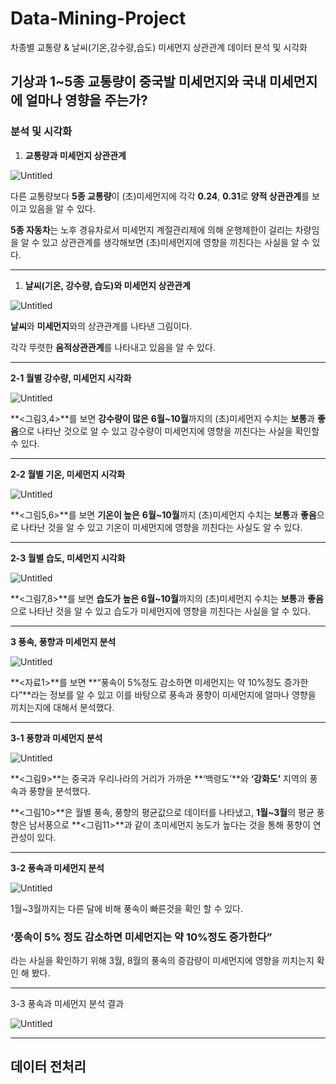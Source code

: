 # Data-Mining-Project
차종별 교통량 &amp; 날씨(기온,강수량,습도) 미세먼지 상관관계 데이터 분석 및 시각화
## 기상과 1~5종 교통량이 중국발 미세먼지와 국내 미세먼지에 얼마나 영향을 주는가?

### 분석 및 시각화

1. **교통량과 미세먼지 상관관계**

![Untitled](https://s3-us-west-2.amazonaws.com/secure.notion-static.com/c0b0565f-37d8-4cb1-a6ba-06fa03d010dd/Untitled.png)

다른 교통량보다 **5종 교통량**이 (초)미세먼지에 각각 **0.24**, **0.31**로 **양적 상관관계**를 보이고 있음을 알 수 있다.

**5종 자동차**는 노후 경유차로서 미세먼지 계절관리제에 의해 운행제한이 걸리는 차량임을 알 수 있고 상관관계를 생각해보면 (초)미세먼지에 영향을 끼친다는 사실을 알 수 있다.

---

1. **날씨(기온, 강수량, 습도)와 미세먼지 상관관계**

![Untitled](https://s3-us-west-2.amazonaws.com/secure.notion-static.com/5c476744-3cdc-44c8-b58f-9a6a00392cb4/Untitled.png)

**날씨**와 **미세먼지**와의 상관관계를 나타낸 그림이다. 

각각 뚜렷한 **음적상관관계**를 나타내고 있음을 알 수 있다.

---

**2-1 월별 강수량, 미세먼지 시각화**

![Untitled](https://s3-us-west-2.amazonaws.com/secure.notion-static.com/6bb853b5-ea62-4b63-9f76-40968e0c8dd7/Untitled.png)

**<그림3,4>**를 보면 **강수량이 많은** **6월~10월**까지의 (초)미세먼지 수치는 **보통**과 **좋음**으로 나타난 것으로 알 수 있고 강수량이 미세먼지에 영향을 끼친다는 사실을 확인할 수 있다.

---

**2-2 월별 기온, 미세먼지 시각화**

![Untitled](https://s3-us-west-2.amazonaws.com/secure.notion-static.com/875e748d-e19e-46d7-9d14-8df3a54bb0a0/Untitled.png)

**<그림5,6>**를 보면 **기온이 높은** **6월~10월**까지 (초)미세먼지 수치는 **보통**과 **좋음**으로 나타난 것을 알 수 있고 기온이 미세먼지에 영향을 끼친다는 사실도 알 수 있다.

---

**2-3 월별 습도, 미세먼지 시각화**

![Untitled](https://s3-us-west-2.amazonaws.com/secure.notion-static.com/2f457291-6be0-4a0f-8999-09a61d4a5983/Untitled.png)

**<그림7,8>**를 보면 **습도가 높은** **6월~10월**까지의 (초)미세먼지 수치는 **보통**과 **좋음**으로 나타난 것을 알 수 있고 습도가 미세먼지에 영향을 끼친다는 사실을 알 수 있다.

---

**3 풍속, 풍향과 미세먼지 분석**

![Untitled](https://s3-us-west-2.amazonaws.com/secure.notion-static.com/698350bf-e5bd-43d5-ab3e-0148444e70bb/Untitled.png)

**<자료1>**를 보면 **“풍속이 5%정도 감소하면 미세먼지는 약 10%정도 증가한다”**라는 정보를 알 수 있고 이를 바탕으로 풍속과 풍향이 미세먼지에 얼마나 영향을 끼치는지에 대해서 분석했다.

---

**3-1 풍향과 미세먼지 분석**

![Untitled](https://s3-us-west-2.amazonaws.com/secure.notion-static.com/6f2c1f5a-2778-41f2-82c4-6c0c2e4bd31f/Untitled.png)

**<그림9>**는 중국과 우리나라의 거리가 가까운 **‘백령도’**와 **‘강화도’** 지역의 풍속과 풍향을 분석했다.

**<그림10>**은 월별 풍속, 풍향의 평균값으로 데이터를 나타냈고, **1월~3월**의 평균 풍향은 남서풍으로 **<그림11>**과 같이 초미세먼지 농도가 높다는 것을 통해 풍향이 연관성이 있다.

---

**3-2 풍속과 미세먼지 분석**

![Untitled](https://s3-us-west-2.amazonaws.com/secure.notion-static.com/824169d7-0f0c-4a0c-bfe2-215534cdf183/Untitled.png)

1월~3월까지는 다른 달에 비해 풍속이 빠른것을 확인 할 수 있다.

### **‘풍속이 5% 정도 감소하면 미세먼지는 약 10%정도 증가한다”**

라는 사실을 확인하기 위해 3월, 8월의 풍속의 증감량이 미세먼지에 영향을 끼치는지 확인 해 봤다.

---

3-3 풍속과 미세먼지 분석 결과

![Untitled](https://s3-us-west-2.amazonaws.com/secure.notion-static.com/4b2e8820-602d-4e4b-a638-b7ffc9b7989b/Untitled.png)

---

## 데이터 전처리
